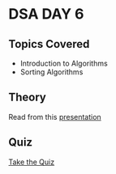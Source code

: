 # DSA DAY 6

## Topics Covered

* Introduction to Algorithms
* Sorting Algorithms

## Theory

Read from this [presentation](https://github.com/py93/DSA-for-Interviews-GirlScript-EOP/blob/master/Day%206/Day6.pptx?raw=true)

## Quiz

[Take the Quiz](https://forms.gle/k8bFPqiGBhgcEfFF8)
